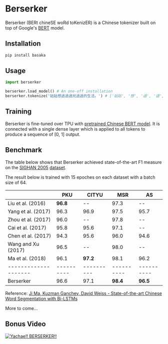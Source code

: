 # Berserker
Berserker (BERt chineSE woRd toKenizER) is a Chinese tokenizer built on top of Google's [BERT](https://github.com/google-research/bert) model.

## Installation
```python
pip install basaka
```

## Usage
```python
import berserker

berserker.load_model() # An one-off installation
berserker.tokenize('姑姑想過過過兒過過的生活。') # ['姑姑', '想', '過', '過', '過兒', '過過', '的', '生活', '。']
```

## Training
Berserker is fine-tuned over TPU with [pretrained Chinese BERT model](https://storage.googleapis.com/bert_models/2018_11_03/chinese_L-12_H-768_A-12.zip). It is connected with a single dense layer which is applied to all tokens to produce a sequence of [0, 1] output.

## Benchmark
The table below shows that Berserker achieved state-of-the-art F1 measure on the [SIGHAN 2005](http://sighan.cs.uchicago.edu/bakeoff2005/) [dataset](http://sighan.cs.uchicago.edu/bakeoff2005/data/icwb2-data.zip).

The result below is trained with 15 epoches on each dataset with a batch size of 64.

|                    | PKU      | CITYU    | MSR      | AS       |
|--------------------|----------|----------|----------|----------|
| Liu et al. (2016)  | **96.8** | --       | 97.3     | --       |
| Yang et al. (2017) | 96.3     | 96.9     | 97.5     | 95.7     |
| Zhou et al. (2017) | 96.0     | --       | 97.8     | --       |
| Cai et al. (2017)  | 95.8     | 95.6     | 97.1     | --       |
| Chen et al. (2017) | 94.3     | 95.6     | 96.0     | 94.6     |
| Wang and Xu (2017) | 96.5     | --       | 98.0     | --       |
| Ma et al. (2018)   | 96.1     | **97.2** | 98.1     | 96.2     |
|--------------------|----------|----------|----------|----------|
| Berserker          | 96.6     | 97.1     | **98.4** | **96.5** |

Reference: [Ji Ma, Kuzman Ganchev, David Weiss - State-of-the-art Chinese Word Segmentation with Bi-LSTMs](https://arxiv.org/pdf/1808.06511.pdf)

More to come...


## Bonus Video
[<img src="https://img.youtube.com/vi/H_xmyvABZnE/maxres1.jpg" alt="Yachae!! BERSERKER!!"/>](https://www.youtube.com/watch?v=H_xmyvABZnE)
